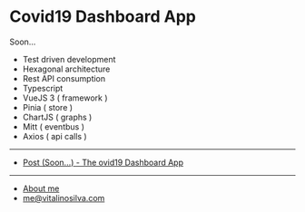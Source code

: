 # Covid19 Dashboard App

Soon...

- Test driven development
- Hexagonal architecture
- Rest API consumption
- Typescript
- VueJS 3 ( framework )
- Pinia ( store )
- ChartJS ( graphs )
- Mitt ( eventbus )
- Axios ( api calls )


___
- [Post (Soon...) - The ovid19 Dashboard App ](#)
---
- [About me](https://vitalinosilva.com/about/)
- [me@vitalinosilva.com](mailto:me@vitalinosilva.com)
